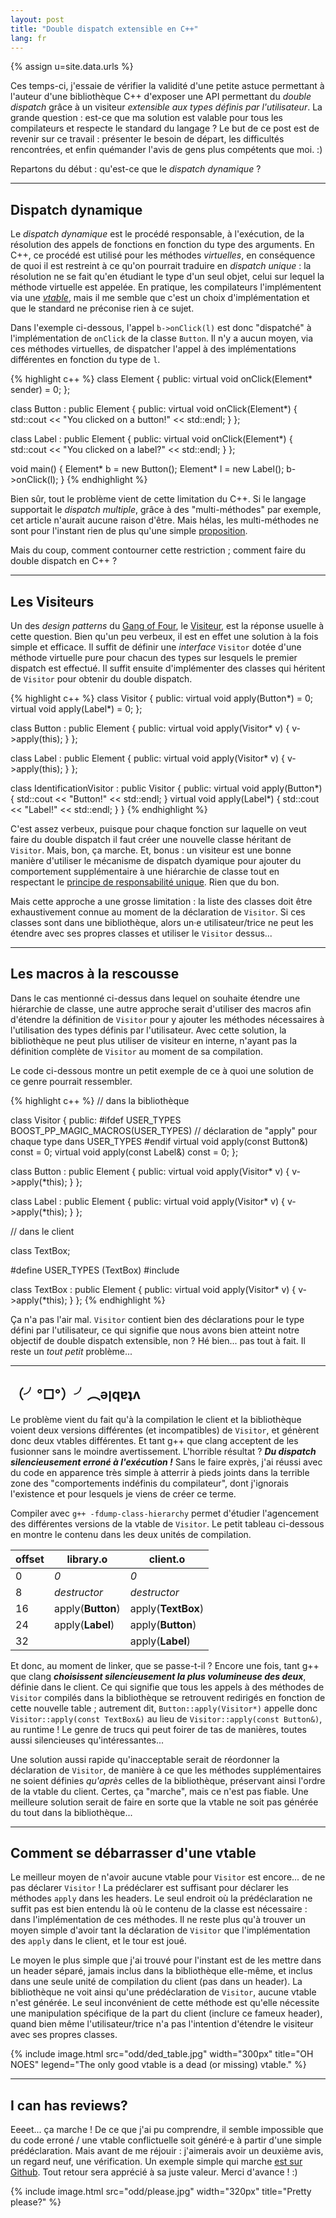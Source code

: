 ```yaml
---
layout: post
title: "Double dispatch extensible en C++"
lang: fr
---
```


{% assign u=site.data.urls %}

Ces temps-ci, j'essaie de vérifier la validité d'une petite astuce
permettant à l'auteur d'une bibliothèque C++ d'exposer une API
permettant du *double dispatch* grâce à un visiteur *extensible aux
types définis par l'utilisateur*. La grande question : est-ce que ma
solution est valable pour tous les compilateurs et respecte le standard
du langage ? Le but de ce post est de revenir sur ce travail : présenter
le besoin de départ, les difficultés rencontrées, et enfin quémander
l'avis de gens plus compétents que moi. :)

Repartons du début : qu'est-ce que le *dispatch dynamique* ?

---

## Dispatch dynamique

Le *dispatch dynamique* est le procédé responsable, à l'exécution, de la
résolution des appels de fonctions en fonction du type des arguments. En
C++, ce procédé est utilisé pour les méthodes *virtuelles*, en
conséquence de quoi il est restreint à ce qu'on pourrait traduire en
*dispatch unique* : la résolution ne se fait qu'en étudiant le type d'un
seul objet, celui sur lequel la méthode virtuelle est appelée. En
pratique, les compilateurs l'implémentent via une
[*vtable*](http://en.wikipedia.org/wiki/Virtual_method_table), mais il
me semble que c'est un choix d'implémentation et que le standard ne
préconise rien à ce sujet.

Dans l'exemple ci-dessous, l'appel `b->onClick(l)` est donc "dispatché"
à l'implémentation de `onClick` de la classe `Button`. Il n'y a aucun
moyen, via ces méthodes virtuelles, de dispatcher l'appel à des
implémentations différentes en fonction du type de `l`.

{% highlight c++ %}
class Element {
  public:
    virtual void onClick(Element* sender) = 0;
};

class Button : public Element {
  public:
    virtual void onClick(Element*) {
      std::cout << "You clicked on a button!" << std::endl;
    }
};

class Label : public Element {
  public:
    virtual void onClick(Element*) {
      std::cout << "You clicked on a label?" << std::endl;
    }
};

void main() {
  Element* b = new Button();
  Element* l = new Label();
  b->onClick(l);
}
{% endhighlight %}

Bien sûr, tout le problème vient de cette limitation du C++. Si le
langage supportait le *dispatch multiple*, grâce à des "multi-méthodes"
par exemple, cet article n'aurait aucune raison d'être. Mais hélas, les
multi-méthodes ne sont pour l'instant rien de plus qu'une simple
[proposition](http://www.stroustrup.com/multimethods.pdf).

Mais du coup, comment contourner cette restriction ; comment faire du double dispatch en C++ ?

---

## Les Visiteurs

Un des *design patterns* du
[Gang of Four](http://c2.com/cgi/wiki?GangOfFour), le
[Visiteur](http://butunclebob.com/ArticleS.UncleBob.IuseVisitor), est la
réponse usuelle à cette question. Bien qu'un peu verbeux, il est en
effet une solution à la fois simple et efficace. Il suffit de définir
une *interface* `Visitor` dotée d'une méthode virtuelle pure pour chacun
des types sur lesquels le premier dispatch est effectué. Il suffit
ensuite d'implémenter des classes qui héritent de `Visitor` pour obtenir
du double dispatch.

{% highlight c++ %}
class Visitor {
  public:
    virtual void apply(Button*) = 0;
    virtual void apply(Label*)  = 0;
};

class Button : public Element {
  public:
    virtual void apply(Visitor* v) {
      v->apply(this);
    }
};

class Label : public Element {
  public:
    virtual void apply(Visitor* v) {
      v->apply(this);
    }
};

class IdentificationVisitor : public Visitor {
  public:
    virtual void apply(Button*) { std::cout << "Button!" << std::endl; }
    virtual void apply(Label*)  { std::cout << "Label!"  << std::endl; }
}
{% endhighlight %}

C'est assez verbeux, puisque pour chaque fonction sur laquelle on veut
faire du double dispatch il faut créer une nouvelle classe héritant de
`Visitor`. Mais, bon, ça marche. Et, bonus : un visiteur est une bonne
manière d'utiliser le mécanisme de dispatch dyamique pour ajouter du
comportement supplémentaire à une hiérarchie de classe tout en
respectant le
[principe de responsabilité unique](http://en.wikipedia.org/wiki/Single_responsibility_principle). Rien
que du bon.

Mais cette approche a une grosse limitation : la liste des classes doit
être exhaustivement connue au moment de la déclaration de `Visitor`. Si
ces classes sont dans une bibliothèque, alors un·e utilisateur/trice ne
peut les étendre avec ses propres classes et utiliser le `Visitor`
dessus...

---

## Les macros à la rescousse

Dans le cas mentionné ci-dessus dans lequel on souhaite étendre une
hiérarchie de classe, une autre approche serait d'utiliser des macros
afin d'étendre la définition de `Visitor` pour y ajouter les méthodes
nécessaires à l'utilisation des types définis par l'utilisateur. Avec
cette solution, la bibliothèque ne peut plus utiliser de visiteur en
interne, n'ayant pas la définition complète de `Visitor` au moment de sa
compilation.

Le code ci-dessous montre un petit exemple de ce à quoi une solution de
ce genre pourrait ressembler.

{% highlight c++ %}
// dans la bibliothèque

class Visitor
{
  public:
#ifdef USER_TYPES
    BOOST_PP_MAGIC_MACROS(USER_TYPES)
    // déclaration de "apply" pour chaque type dans USER_TYPES
#endif
    virtual void apply(const Button&) const = 0;
    virtual void apply(const Label&)  const = 0;
};

class Button : public Element {
  public:
    virtual void apply(Visitor* v) {
      v->apply(*this);
    }
};

class Label : public Element {
  public:
    virtual void apply(Visitor* v) {
      v->apply(*this);
    }
};


// dans le client

class TextBox;

#define USER_TYPES (TextBox)
#include <library>

class TextBox : public Element {
  public:
    virtual void apply(Visitor* v) {
      v->apply(*this);
    }
};
{% endhighlight %}

Ça n'a pas l'air mal. `Visitor` contient bien des déclarations pour le
type défini par l'utilisateur, ce qui signifie que nous avons bien
atteint notre objectif de double dispatch extensible, non ? Hé
bien... pas tout à fait. Il reste un *tout petit* problème...

---

## （╯°□°）╯︵ǝןqɐʇʌ

Le problème vient du fait qu'à la compilation le client et la
bibliothèque voient deux versions différentes (et incompatibles) de
`Visitor`, et génèrent donc deux vtables différentes. Et tant g++ que
clang acceptent de les fusionner sans le moindre
avertissement. L'horrible résultat ? ***Du dispatch silencieusement
erroné à l'exécution !*** Sans le faire exprès, j'ai réussi avec du code
en apparence très simple à atterrir à pieds joints dans la terrible zone
des "comportements indéfinis du compilateur", dont j'ignorais
l'existence et pour lesquels je viens de créer ce terme.

Compiler avec `g++ -fdump-class-hierarchy` permet d'étudier l'agencement
des différentes versions de la vtable de `Visitor`. Le petit tableau
ci-dessous en montre le contenu dans les deux unités de compilation.

offset | library.o         | client.o
------ | ----------------- | -------------------
0      | *0*               | *0*
8      | *destructor*      | *destructor*
16     | apply(**Button**) | apply(**TextBox**)
24     | apply(**Label**)  | apply(**Button**)
32     |                   | apply(**Label**)

Et donc, au moment de linker, que se passe-t-il ? Encore une fois, tant
g++ que clang ***choisissent silencieusement la plus volumineuse des
deux***, définie dans le client. Ce qui signifie que tous les appels à
des méthodes de `Visitor` compilés dans la bibliothèque se retrouvent
redirigés en fonction de cette nouvelle table ; autrement dit,
`Button::apply(Visitor*)` appelle donc `Visitor::apply(const TextBox&)`
au lieu de `Visitor::apply(const Button&)`, au runtime ! Le genre de
trucs qui peut foirer de tas de manières, toutes aussi silencieuses
qu'intéressantes...

Une solution aussi rapide qu'inacceptable serait de réordonner la
déclaration de `Visitor`, de manière à ce que les méthodes
supplémentaires ne soient définies *qu'après* celles de la bibliothèque,
préservant ainsi l'ordre de la vtable du client. Certes, ça "marche",
mais ce n'est pas fiable. Une meilleure solution serait de faire en
sorte que la vtable ne soit pas générée du tout dans la bibliothèque...

---

## Comment se débarrasser d'une vtable

Le meilleur moyen de n'avoir aucune vtable pour `Visitor` est
encore... de ne pas déclarer `Visitor` ! La prédéclarer est suffisant
pour déclarer les méthodes `apply` dans les headers. Le seul endroit où
la prédéclaration ne suffit pas est bien entendu là où le contenu de la
classe est nécessaire : dans l'implémentation de ces méthodes. Il ne
reste plus qu'à trouver un moyen simple d'avoir tant la déclaration de
`Visitor` que l'implémentation des `apply` dans le client, et le tour
est joué.

Le moyen le plus simple que j'ai trouvé pour l'instant est de les mettre
dans un header séparé, jamais inclus dans la bibliothèque elle-même, et
inclus dans une seule unité de compilation du client (pas dans un
header). La bibliothèque ne voit ainsi qu'une prédéclaration de
`Visitor`, aucune vtable n'est générée. Le seul inconvénient de cette
méthode est qu'elle nécessite une manipulation spécifique de la part du
client (inclure ce fameux header), quand bien même l'utilisateur/trice
n'a pas l'intention d'étendre le visiteur avec ses propres classes.

{% include image.html src="odd/ded_table.jpg" width="300px" title="OH NOES" legend="The only good vtable is a dead (or missing) vtable." %}

---

## I can has reviews?

Eeeet... ça marche ! De ce que j'ai pu comprendre, il semble impossible
que du code erroné / une vtable conflictuelle soit généré·e à partir
d'une simple prédéclaration. Mais avant de me réjouir : j'aimerais avoir
un deuxième avis, un regard neuf, une vérification. Un exemple simple
qui marche
[est sur Github](https://gist.github.com/nicuveo/3a4927116f033813c10e). Tout
retour sera apprécié à sa juste valeur. Merci d'avance ! :)

{% include image.html src="odd/please.jpg" width="320px" title="Pretty please?" %}
